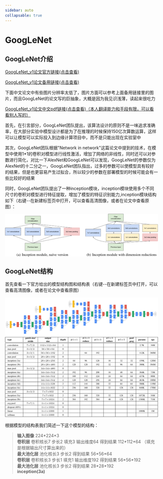 ```yaml
---
sidebar: auto
collapsable: true
---
```

# GoogLeNet
## GoogLeNet介绍

[GoogLeNet_v1论文官方链接(点击查看)](https://arxiv.org/abs/1409.4842)

[GoogLeNet_v1论文备用链接(点击查看)](http://www.apache2.sanyueyu.top/blog/ai/image_classification/googlenet/GoogLeNet_v1.pdf)

下面中文论文中有些图片分辨率太低了，图片方面可以参考上面备用链接里的图片，而且GoogLeNet的论文写的巨抽象，大概是因为我见识浅薄，读起来很吃力

[GoogLeNet_v1论文中文pdf链接(点击查看)（本人翻译能力和手段有限，可以看看别人写的）](http://www.apache2.sanyueyu.top/blog/ai/image_classification/googlenet/GoogLeNet_v1cn.pdf)

首先，在引言部分，GoogLeNet团队提出，该算法设计的原则不是一味追求准确率，在大部分实验中模型设计都是为了在推理的时候保持150亿次算数运算，这样可以让模型可以实际投入到边缘计算项目中，而不是只能出现在实验室中

其次，GoogLeNet团队根据"Network in network"这篇论文中提到的技术，在模型中使用1\*1的卷积对模型进行线性激活，增加了网络的非线性，同时还可以对参数进行简化，对比一下AlexNet和GoogLeNet可以发现，GoogLeNet的参数仅为AlexNet的十二分之一，GoogLeNet团队指出，过多的参数可以使模型具有较好的结果，但是也更容易产生过拟合，所以较少的参数在部署模型的时候可能会有一些比较好的结果

同时，GoogLeNet团队提出了一种inception模块，inception模块使用多个不同尺寸的卷积对模型进行特征提取，增加了模型的特征识别能力,inception模块结构如下（右键--在新建标签页中打开，可以查看高清图像，或者在论文中查看原图）：

![](./2.png)

## GoogLeNet结构

首先查看一下官方给出的模型结构图和结构表（右键--在新建标签页中打开，可以查看高清图像，或者在论文中查看原图）

![](./1.png)
![](./3.png)

根据模型的结构表我们简述一下这个模型的结构：

>**输入图像** 224\*224\*3<br>
**卷积层** 卷积核长7 步长2 填充3 输出维度64 得到结果 112\*112\*64 （填充是根据输出尺寸算出来的）<br>
**最大池化层** 池化核长3 步长2 得到结果 56\*56\*64 <br>
**卷积层** 卷积核长3 步长1 填充1 输出维度192 得到结果 56\*56\*192 <br>
**最大池化层** 池化核长3 步长2 得到结果 28\*28\*192 <br>
**inception(3a)**
